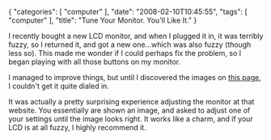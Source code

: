 {
    "categories": [
        "computer"
    ], 
    "date": "2008-02-10T10:45:55", 
    "tags": [
        "computer"
    ], 
    "title": "Tune Your Monitor. You'll Like It."
}

I recently bought a new LCD monitor, and when I plugged it in, it was terribly fuzzy, so I returned it, and got a new one...which was also fuzzy (though less so). This made me wonder if I could perhaps fix the problem, so I began playing with all those buttons on my monitor.

I managed to improve things, but until I discovered the images on <a href="http://www.lagom.nl/lcd-test/" target="_blank">this page</a>, I couldn't get it quite dialed in.

It was actually a pretty surprising experience adjusting the monitor at that website. You essentially are shown an image, and asked to adjust one of your settings until the image looks right. It works like a charm, and if your LCD is at all fuzzy, I highly recommend it.